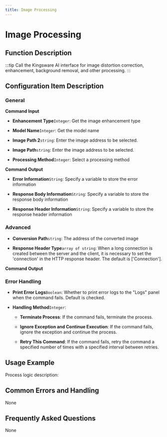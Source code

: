 ```yaml
---
title: Image Processing
---
```


# Image Processing

## Function Description

:::tip 
Call the Kingsware AI interface for image distortion correction, enhancement, background removal, and other processing.
:::

## Configuration Item Description

### General

**Command Input**

- **Enhancement Type**`Integer`: Get the image enhancement type

- **Model Name**`Integer`: Get the model name

- **Image Path 2**`string`: Enter the image address to be selected.

- **Image Path**`string`: Enter the image address to be selected.

- **Processing Method**`Integer`: Select a processing method


**Command Output**

- **Error Information**`String`: Specify a variable to store the error information

- **Response Body Information**`String`: Specify a variable to store the response body information

- **Response Header Information**`String`: Specify a variable to store the response header information

### Advanced

- **Conversion Path**`string`: The address of the converted image

- **Response Header Type**`array of string`: When a long connection is created between the server and the client, it is necessary to set the 'connection' in the HTTP response header. The default is ['Connection'].


**Command Output**

### Error Handling

- **Print Error Logs**`Boolean`: Whether to print error logs to the "Logs" panel when the command fails. Default is checked. 

- **Handling Method**`Integer`:

    - **Terminate Process**: If the command fails, terminate the process.

    - **Ignore Exception and Continue Execution**: If the command fails, ignore the exception and continue the process.

    - **Retry This Command**: If the command fails, retry the command a specified number of times with a specified interval between retries.

## Usage Example

Process logic description:

## Common Errors and Handling

None

## Frequently Asked Questions

None

